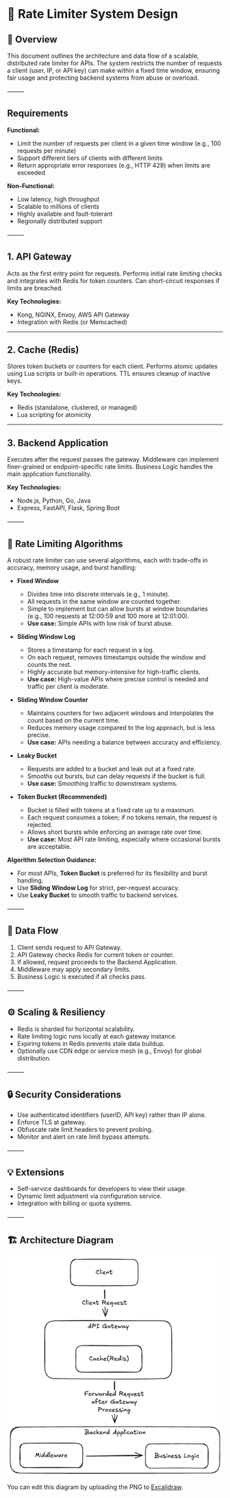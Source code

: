 # 🚦 Rate Limiter System Design

## 🧠 Overview

This document outlines the architecture and data flow of a scalable, distributed rate limiter for APIs. The system restricts the number of requests a client (user, IP, or API key) can make within a fixed time window, ensuring fair usage and protecting backend systems from abuse or overload.

⸻

## Requirements

**Functional:**
- Limit the number of requests per client in a given time window (e.g., 100 requests per minute)
- Support different tiers of clients with different limits
- Return appropriate error responses (e.g., HTTP 429) when limits are exceeded

**Non-Functional:**
- Low latency, high throughput
- Scalable to millions of clients
- Highly available and fault-tolerant
- Regionally distributed support

⸻

## 1. API Gateway
Acts as the first entry point for requests. Performs initial rate limiting checks and integrates with Redis for token counters. Can short-circuit responses if limits are breached.

**Key Technologies:**
- Kong, NGINX, Envoy, AWS API Gateway
- Integration with Redis (or Memcached)

---

## 2. Cache (Redis)
Stores token buckets or counters for each client. Performs atomic updates using Lua scripts or built-in operations. TTL ensures cleanup of inactive keys.

**Key Technologies:**
- Redis (standalone, clustered, or managed)
- Lua scripting for atomicity

---

## 3. Backend Application
Executes after the request passes the gateway. Middleware can implement finer-grained or endpoint-specific rate limits. Business Logic handles the main application functionality.

**Key Technologies:**
- Node.js, Python, Go, Java
- Express, FastAPI, Flask, Spring Boot

⸻

## 🧮 Rate Limiting Algorithms

A robust rate limiter can use several algorithms, each with trade-offs in accuracy, memory usage, and burst handling:

- **Fixed Window**
  - Divides time into discrete intervals (e.g., 1 minute).
  - All requests in the same window are counted together.
  - Simple to implement but can allow bursts at window boundaries (e.g., 100 requests at 12:00:59 and 100 more at 12:01:00).
  - **Use case:** Simple APIs with low risk of burst abuse.

- **Sliding Window Log**
  - Stores a timestamp for each request in a log.
  - On each request, removes timestamps outside the window and counts the rest.
  - Highly accurate but memory-intensive for high-traffic clients.
  - **Use case:** High-value APIs where precise control is needed and traffic per client is moderate.

- **Sliding Window Counter**
  - Maintains counters for two adjacent windows and interpolates the count based on the current time.
  - Reduces memory usage compared to the log approach, but is less precise.
  - **Use case:** APIs needing a balance between accuracy and efficiency.

- **Leaky Bucket**
  - Requests are added to a bucket and leak out at a fixed rate.
  - Smooths out bursts, but can delay requests if the bucket is full.
  - **Use case:** Smoothing traffic to downstream systems.

- **Token Bucket (Recommended)**
  - Bucket is filled with tokens at a fixed rate up to a maximum.
  - Each request consumes a token; if no tokens remain, the request is rejected.
  - Allows short bursts while enforcing an average rate over time.
  - **Use case:** Most API rate limiting, especially where occasional bursts are acceptable.

**Algorithm Selection Guidance:**
- For most APIs, **Token Bucket** is preferred for its flexibility and burst handling.
- Use **Sliding Window Log** for strict, per-request accuracy.
- Use **Leaky Bucket** to smooth traffic to backend services.

⸻

## 🔄 Data Flow

1. Client sends request to API Gateway.
2. API Gateway checks Redis for current token or counter.
3. If allowed, request proceeds to the Backend Application.
4. Middleware may apply secondary limits.
5. Business Logic is executed if all checks pass.

⸻

## ⚙️ Scaling & Resiliency

- Redis is sharded for horizontal scalability.
- Rate limiting logic runs locally at each gateway instance.
- Expiring tokens in Redis prevents stale data buildup.
- Optionally use CDN edge or service mesh (e.g., Envoy) for global distribution.

⸻

## 🔒 Security Considerations

- Use authenticated identifiers (userID, API key) rather than IP alone.
- Enforce TLS at gateway.
- Obfuscate rate limit headers to prevent probing.
- Monitor and alert on rate limit bypass attempts.

⸻

## 💡 Extensions

- Self-service dashboards for developers to view their usage.
- Dynamic limit adjustment via configuration service.
- Integration with billing or quota systems.

⸻

## 🏗️ Architecture Diagram

![Rate Limiter System Diagram](RateLimiter.excalidraw.png)

You can edit this diagram by uploading the PNG to [Excalidraw](https://excalidraw.com).